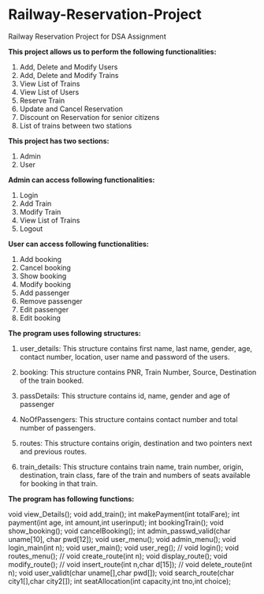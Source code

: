 # Railway-Reservation-Project
Railway Reservation Project for DSA Assignment

**This project allows us to perform the following functionalities:**

1. Add, Delete and Modify Users
2. Add, Delete and Modify Trains
3. View List of Trains
4. View List of Users
5. Reserve Train
6. Update and Cancel Reservation
7. Discount on Reservation for senior citizens
8. List of trains between two stations

**This project has two sections:**

1. Admin
2. User

**Admin can access following functionalities:**
1. Login
2. Add Train
3. Modify Train
4. View List of Trains
5. Logout

**User can access following functionalities:**
1. Add booking
2. Cancel booking
3. Show booking 
4. Modify booking 
5. Add passenger 
6. Remove passenger
7. Edit passenger
8. Edit booking

**The program uses following structures:**

1. user_details: This structure contains first name, last name, gender, age, contact number, location, user name and password of the users.

2. booking: This structure contains PNR, Train Number, Source, Destination of the train booked.

3. passDetails: This structure contains id, name, gender and age of passenger

4. NoOfPassengers: This structure contains contact number and total number of passengers.

5. routes: This structure contains origin, destination and two pointers next and previous routes.

6. train_details: This structure contains train name, train number, origin, destination, train class, fare of the train and numbers of seats available for booking in that train.


**The program has following functions:**

void view_Details();
void add_train();
int makePayment(int totalFare);
int payment(int age, int amount,int userinput);
int bookingTrain();
void show_booking();
void cancelBooking();
int admin_passwd_valid(char uname[10], char pwd[12]);
void user_menu();
void admin_menu();
void login_main(int n);
void user_main();
void user_reg();
// void login();
void routes_menu();
// void create_route(int n);
void display_route();
void modify_route();
// void insert_route(int n,char d[15]);
// void delete_route(int n);
void user_validt(char uname[],char pwd[]);
void search_route(char city1[],char city2[]);
int seatAllocation(int capacity,int tno,int choice);
